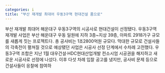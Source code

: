 ```yaml
---
categories: i
title: "부산 재개발 최대어 우동3구역 현대건설 품으로"
---
```

부산 재개발 최대어 해운대구 우동3구역의 시공사로 현대건설이 선정됐다. 우동3구역 재개발 사업은 부산 해운대구 우동 일원에 지하 3층~지상 39층, 아파트 2918가구 규모를 새롭게 짓는 프로젝트다. 총 공사비는 1조2800억원 규모다. 막대한 규모로 건설사들의 각축전이 펼쳐질 것으로 예상됐던 사업은 시공사 선정 단계에서 수차례 고전했다. 우동3구역 조합은 지난 1월 대우건설·HDC현대산업개발 컨소시엄 시공권을 해지하고 새로운 시공사로 선정에 나섰다. 이후 다섯 차례 입찰 공고를 냈지만, 공사비 문제 등으로 건설사들이 응찰에 참여하